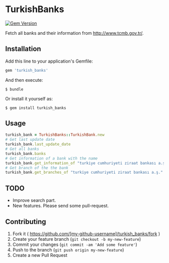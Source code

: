 # TurkishBanks 

[![Gem Version](https://badge.fury.io/rb/turkish_banks.svg)](http://badge.fury.io/rb/turkish_banks)

Fetch all banks and their information from http://www.tcmb.gov.tr/.

## Installation

Add this line to your application's Gemfile:

```ruby
gem 'turkish_banks'
```

And then execute:

    $ bundle

Or install it yourself as:

    $ gem install turkish_banks

## Usage

```ruby
turkish_bank = TurkishBanks::TurkishBank.new
# Get last update date
turkish_bank.last_update_date
# Get all banks
turkish_bank.banks
# Get information of a bank with the name
turkish_bank.get_information_of "turkiye cumhuriyeti ziraat bankası a.ş."
# Get branch of the the bank
turkish_bank.get_branches_of "turkiye cumhuriyeti ziraat bankası a.ş."
```    

## TODO

* Improve search part.
* New features. Please send some pull-request.

## Contributing

1. Fork it ( https://github.com/[my-github-username]/turkish_banks/fork )
2. Create your feature branch (`git checkout -b my-new-feature`)
3. Commit your changes (`git commit -am 'Add some feature'`)
4. Push to the branch (`git push origin my-new-feature`)
5. Create a new Pull Request
